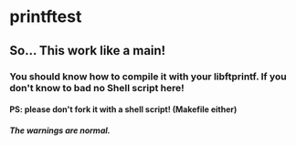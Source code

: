 # printftest

## So... This work like a main!
### You should know how to compile it with your libftprintf. If you don't know to bad no Shell script here!
#### PS: please don't fork it with a shell script! (Makefile either)
##### The warnings are normal. 
